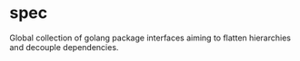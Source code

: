 # spec
Global collection of golang package interfaces aiming to flatten hierarchies and decouple dependencies.
